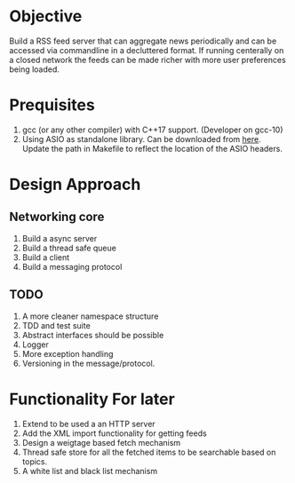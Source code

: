 # Objective
Build a RSS feed server that can aggregate news periodically and can be accessed via commandline in a decluttered format. If running centerally on a closed network the feeds can be made richer with more user preferences being loaded.

# Prequisites
1. gcc (or any other compiler) with C++17 support. (Developer on gcc-10)
2. Using ASIO as standalone library. Can be downloaded from [here](https://think-async.com/Asio/). Update the path in Makefile to reflect the location of the ASIO headers.

# Design Approach

## Networking core
1. Build a async server 
2. Build a thread safe queue
3. Build a client 
4. Build a messaging protocol

## TODO
1. A more cleaner namespace structure
2. TDD and test suite
3. Abstract interfaces should be possible
4. Logger
5. More exception handling
6. Versioning in the message/protocol.

# Functionality For later
1. Extend to be used a an HTTP server
2. Add the XML import functionality for getting feeds
3. Design a weigtage based fetch mechanism
4. Thread safe store for all the fetched items to be searchable based on topics.
5. A white list and black list mechanism
